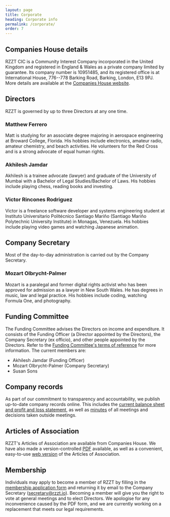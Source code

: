 ```yaml
---
layout: page
title: Corporate
heading: Corporate info
permalink: /corporate/
order: 7
---
```


## Companies House details

RZZT CIC is a Community Interest Company incorporated in the United Kingdom and registered in England & Wales as a private company limited by guarantee. Its company number is 10951485, and its registered office is at International House, 776--778 Barking Road, Barking, London, E13 9PJ. More details are available at the [Companies House website](https://beta.companieshouse.gov.uk/company/10951485).

## Directors

RZZT is governed by up to three Directors at any one time.

### Matthew Ferrero

Matt is studying for an associate degree majoring in aerospace engineering at Broward College, Florida. His hobbies include electronics, amateur radio, amateur chemistry, and beach activities. He volunteers for the Red Cross and is a strong advocate of equal human rights.

### Akhilesh Jamdar

Akhilesh is a trainee advocate (lawyer) and graduate of the University of Mumbai with a Bachelor of Legal Studies/Bachelor of Laws. His hobbies include playing chess, reading books and investing.

### Victor Rincones Rodriguez

Victor is a freelance software developer and systems engineering student at Instituto Universitario Politécnico Santiago Mariño (Santiago Mariño Polytechnic University Institute) in Monagas, Venezuela. His hobbies include playing video games and watching Japanese animation.

## Company Secretary

Most of the day-to-day administration is carried out by the Company Secretary.

### Mozart Olbrycht-Palmer

Mozart is a paralegal and former digital rights activist who has been approved for admission as a lawyer in New South Wales. He has degrees in music, law and legal practice. His hobbies include coding, watching Formula One, and photography.

## Funding Committee

The Funding Committee advises the Directors on income and expenditure. It consists of the Funding Officer (a Director appointed by the Directors), the Company Secretary (ex officio), and other people appointed by the Directors. Refer to the [Funding Committee's terms of reference](https://github.com/RZZT/Company-Documents/blob/master/Committee%20Terms%20of%20Reference/funding-committee.md) for more information. The current members are:

- Akhilesh Jamdar (Funding Officer)
- Mozart Olbrycht-Palmer (Company Secretary)
- Susan Sons

## Company records

As part of our commitment to transparency and accountability, we publish up-to-date company records online. This includes the [current balance sheet and profit and loss statement](https://rzzt.io/accounts/summary.html), as well as [minutes](https://github.com/RZZT/Company-Documents/tree/master/Minutes) of all meetings and decisions taken outside meetings.

## Articles of Association

RZZT's Articles of Association are available from Companies House. We have also made a version-controlled [PDF](https://github.com/RZZT/Company-Documents/blob/master/Constitution/Articles-of-Association.pdf) available, as well as a convenient, easy-to-use [web version](https://rzzt.io/articles-of-association/) of the Articles of Association.

## Membership

Individuals may apply to become a member of RZZT by filling in the [membership application form](https://github.com/RZZT/Company-Documents/blob/master/Membership%20application/Membership-Application.pdf) and returning it by email to the Company Secretary ([secretary@rzzt.io](mailto:secretary@rzzt.io)). Becoming a member will give you the right to vote at general meetings and to elect Directors. We apologise for any inconvenience caused by the PDF form, and we are currently working on a replacement that meets our legal requirements.
